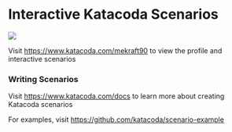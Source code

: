 # Interactive Katacoda Scenarios

[![](http://shields.katacoda.com/katacoda/mekraft90/count.svg)](https://www.katacoda.com/mekraft90 "Get your profile on Katacoda.com")

Visit https://www.katacoda.com/mekraft90 to view the profile and interactive scenarios

### Writing Scenarios
Visit https://www.katacoda.com/docs to learn more about creating Katacoda scenarios

For examples, visit https://github.com/katacoda/scenario-example
